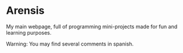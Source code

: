 # Arensis
My main webpage, full of programming mini-projects made for fun and learning purposes.

Warning: You may find several comments in spanish.
